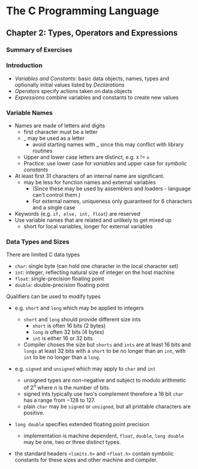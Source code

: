# The C Programming Language
## Chapter 2: Types, Operators and Expressions

### Summary of Exercises

### Introduction

- *Variables and Constants*: basic data objects, names, types and optionally initial values listed by *Declarations*
- *Operators* specify actions taken on data objects
- *Expressions* combine variables and constants to create new values

### Variable Names

- Names are made of letters and digits
    - first character must be a letter
    - _ may be used as a letter
        - avoid starting names with _ since this may conflict with library routines
    - Upper and lower case letters are distinct, e.g. `X` != `x`
    - Practice: use lower case for *variables* and upper case for *symbolic constants*
- At least first 31 characters of an internal name are significant.
    - may be less for function names and external variables
        - (Since these may be used by assemblers and loaders - language can't control them.)
        - For external names, uniqueness only guaranteed for 6 characters and a single case
- Keywords (e.g. `if, else, int, float`) are reserved
- Use variable names that are related and unlikely to get mixed up
    - short for local variables, longer for external variables

### Data Types and Sizes

There are limited C data types
- `char`: single byte (can hold one character in the local character set)
- `int`: integer, reflecting natural size of integer on the host machine
- `float`: single-precision floating point
- `double`: double-precision floating point

Qualifiers can be used to modify types
- e.g. `short` and `long` which may be applied to integers
    - `short` and `long` should provide different size ints
        - `short` is often 16 bits (2 bytes)
        - `long` is often 32 bits (4 bytes)
        - `int` is either 16 or 32 bits
    - Compiler choses the size but `shorts` and `ints` are at least 16 bits and `longs` at least 32 bits
    with a `short` to be no longer than an `int`, with `int` to be no longer than a `long`.
- e.g. `signed` and `unsigned` which may apply to `char` and `int`
    - unsigned types are non-negative and subject to modulo arithmetic of $2^n$ where $n$ is the number of bits.
    - signed ints typically use two's complement therefore a 16 bit `char` has a range from $-128$ to $127$.
    - plain `char` may be `signed` or `unsigned`, but all printable characters are positive.
- `long double` specifies extended floating point precision
    - implementation is machine dependent, `float`, `double`, `long double` may be one, two or three distinct types.

- the standard headers `<limits.h>` and `<float.h>` contain symbolic constants for these sizes and other
machine and compiler.

